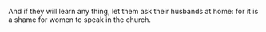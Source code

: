 And if they will learn any thing, let them ask their husbands at home: for it is a shame for women to speak in the church.
